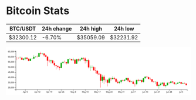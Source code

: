 # Bitcoin Stats

BTC/USDT|24h change|24h high|24h low|
|---|---|---|---|
|$32300.12|-6.70%|$35059.09|$32231.92|

<img src="./chart.svg">
